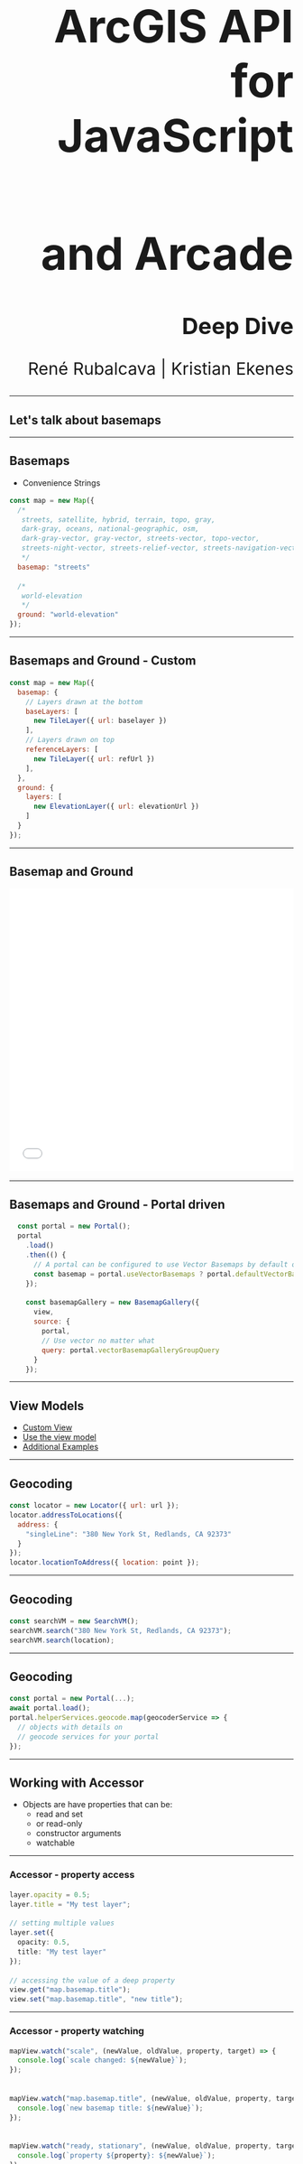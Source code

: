 <!-- ..slide: class="title" -->

<h1 style="text-align: right; font-size: 80px;">ArcGIS API for JavaScript</h1>
<h1 style="text-align: right; font-size: 80px;">and Arcade</h1>
<h2 style="text-align: right; font-size: 40px;">Deep Dive</h2>
<p style="text-align: right; font-size: 30px;">René Rubalcava | Kristian Ekenes</p>

---

<!-- .slide: class="section" -->

## Let's talk about basemaps

---

## Basemaps

- Convenience Strings

```js
const map = new Map({
  /*
   streets, satellite, hybrid, terrain, topo, gray,
   dark-gray, oceans, national-geographic, osm,
   dark-gray-vector, gray-vector, streets-vector, topo-vector,
   streets-night-vector, streets-relief-vector, streets-navigation-vector
   */
  basemap: "streets"

  /*
   world-elevation
   */
  ground: "world-elevation"
});
```

---

## Basemaps and Ground - Custom

```js
const map = new Map({
  basemap: {
    // Layers drawn at the bottom
    baseLayers: [
      new TileLayer({ url: baselayer })
    ],
    // Layers drawn on top
    referenceLayers: [
      new TileLayer({ url: refUrl })
    ],
  },
  ground: {
    layers: [
      new ElevationLayer({ url: elevationUrl })
    ]
  }
});
```

---

## Basemap and Ground

<iframe height='500' scrolling='no' title='VT Basemaps' src='//codepen.io/odoe/embed/preview/rpQOEM/?height=300&theme-id=31222&default-tab=js,result&embed-version=2' frameborder='no' allowtransparency='true' allowfullscreen='true' style='width: 100%;'>See the Pen <a href='https://codepen.io/odoe/pen/rpQOEM/'>VT Basemaps</a> by Rene Rubalcava (<a href='https://codepen.io/odoe'>@odoe</a>) on <a href='https://codepen.io'>CodePen</a>.
</iframe>

---

## Basemaps and Ground - Portal driven

```js
  const portal = new Portal();
  portal
    .load()
    .then(() {
      // A portal can be configured to use Vector Basemaps by default or not.
      const basemap = portal.useVectorBasemaps ? portal.defaultVectorBasemap : portal.defaultBasemap;
    });

    const basemapGallery = new BasemapGallery({
      view,
      source: {
        portal,
        // Use vector no matter what
        query: portal.vectorBasemapGalleryGroupQuery
      }
    });
```

---

## View Models

 - [Custom View](https://developers.arcgis.com/javascript/latest/sample-code/sandbox/index.html?sample=widgets-frameworks-react)
 - [Use the view model](https://developers.arcgis.com/example-apps/nearby-javascript/?utm_source=github&utm_campaign=example_apps_nearby_javascript)
  - [Additional Examples](https://odoe.net/blog/view-models-in-the-arcgis-api-for-javascript/)

---

## Geocoding

```js
const locator = new Locator({ url: url });
locator.addressToLocations({
  address: {
    "singleLine": "380 New York St, Redlands, CA 92373"
  }
});
locator.locationToAddress({ location: point });
```

---

## Geocoding

```js
const searchVM = new SearchVM();
searchVM.search("380 New York St, Redlands, CA 92373");
searchVM.search(location);
```

---

## Geocoding

```js
const portal = new Portal(...);
await portal.load();
portal.helperServices.geocode.map(geocoderService => {
  // objects with details on
  // geocode services for your portal
});
```

---

## Working with Accessor

- Objects are have properties that can be:
  - read and set
  - or read-only
  - constructor arguments
  - watchable

---

### Accessor - property access

```ts
layer.opacity = 0.5;
layer.title = "My test layer";

// setting multiple values
layer.set({
  opacity: 0.5,
  title: "My test layer"
});

// accessing the value of a deep property
view.get("map.basemap.title");
view.set("map.basemap.title", "new title");
```

---

### Accessor - property watching

```ts
mapView.watch("scale", (newValue, oldValue, property, target) => {
  console.log(`scale changed: ${newValue}`);
});


mapView.watch("map.basemap.title", (newValue, oldValue, property, target) => {
  console.log(`new basemap title: ${newValue}`);
});


mapView.watch("ready, stationary", (newValue, oldValue, property, target) => {
  console.log(`property ${property}: ${newValue}`);
});

watchUtils.whenTrue(view, "stationary", () => {
  console.log("view is stationary");
})
```

[watchUtils](https://developers.arcgis.com/javascript/latest/api-reference/esri-core-watchUtils.html)

---

## Promises

---

## Promises

- All asynchronous methods return a promise, no more [events](https://developers.arcgis.com/javascript/jsapi/querytask-amd.html#events)
- The basic pattern looks like this:

```js
layer.queryFeatures(query).then(handleResult).catch(handleError);
```

---

## Promises with async/await

- work with native promises

```js
const doQuery = async (query) => {
  const results = await layer.queryFeatures(query);
  const transformedResults = results.map(transformData);
  return transformedResults;
}
```

---

## Promises

- Load resources
- Asychronously initialized `Layer`, `WebMap`, `WebScene`, `View`

---

## Promises

```js
view.when(() => {
  return view.whenLayerView(map.findLayerById("awesomeLayer"));
})
.then(layerView => {
  return watchUtils.whenFalseOnce(layerView, "updating");
})
.then(result => {
  const layerView = result.target;
  return layerView.queryFeatures();
})
.then(doSomethingWithFeatures)
.catch(errorHandler);
```

[API sample](https://developers.arcgis.com/javascript/latest/sample-code/chaining-promises/index.html)

---

## async/await

```js
const init = async (doSomethingWithFeatures) => {
  await view.when();
  const layerView = await view.whenLayerView(map.findLayerById("awesomeLayer"));
  await watchUtils.whenFalseOnce(layerView, "updating");
  const featureSet = await layerView.queryFeatures();
  doSomethingWithFeatures(featureSet);
};

try {
  init();
}
catch(error) {
  errorHandler(error);
}

```

---

## Abort Signal

- Abort requests

```js
const controller = new AbortController();
const signal = controller.signal;

esriRequest(url, { signal });

// Abort the request
signal.abort();
```

---

## [Abort Signal](./demos/abort.html)

<iframe height="500" style="width: 100%;" scrolling="no" title="Abort Controller" src="//codepen.io/odoe/embed/preview/eoYeBY/?height=500&theme-id=31222&default-tab=js,result" frameborder="no" allowtransparency="true" allowfullscreen="true">
  See the Pen <a href='https://codepen.io/odoe/pen/eoYeBY/'>Abort Controller</a> by Rene Rubalcava
  (<a href='https://codepen.io/odoe'>@odoe</a>) on <a href='https://codepen.io'>CodePen</a>.
</iframe>

---

## Patterns

---

## outFields

- Can be thought of as _additional fields_
- We determine what fields are needed for rendering, labels, and elevation in 3D
- Additional Popup fields requested as needed

---

## outFields - Feature as a [tooltip](./demos/tooltip.html)

<iframe height="500" style="width: 100%;" scrolling="no" title="FeatureView - Tooltip" src="//codepen.io/odoe/embed/preview/eoOvPj/?height=500&theme-id=31222&default-tab=js,result&editable=true" frameborder="no" allowtransparency="true" allowfullscreen="true">
  See the Pen <a href='https://codepen.io/odoe/pen/eoOvPj/'>FeatureView - Tooltip</a> by Rene Rubalcava
  (<a href='https://codepen.io/odoe'>@odoe</a>) on <a href='https://codepen.io'>CodePen</a>.
</iframe>

---

## Widgets - Architecture

 View + View Model
 ![Search View Model](images/searchviewmodel.png)

<aside class="notes"> Separate business logic and presentation. Link to doc  </aside>


---

## Loadables

- brings better control, and scheduling of loading resources.
- the views automatically loads the map and its layers

---

## Loadables

- `WebMap` / `WebScene` need to load:
 - the portal item
 - the layer module
 - the layer's item
- `MapView` / `SceneView` need to load:
 - the map
 - the layers

---

```js
  //In a single page application, get a feature from a FeatureLayer from a WebMap without displaying it, ASAP!
  const webmap = new WebMap({
    portalItem: {
      id: 'affa021c51944b5694132b2d61fe1057'
    }
  });

  webmap.load()
    .then(() => {
      return webmap.getLayer('myFeatureLayerId').load();
    })
    .then(featureLayer => {
      return featureLayer.queryFeatures({
        where: 'OBJECTID = 1'
      });
    })
    .then(result => {
      displayDetails(result.features[0]);
    })
    .otherwise(error => {
      console.error(error);
    });
```

---

## Zoom or Scale

```js
const view = new MapView({
  container: "viewDiv",
  map: map,
  center: [-116.5, 33.80],
  zoom: 14 // what does that really mean?
});
```

- Zoom = LOD (Level of Details)
- Not all LODs are created equal

---

## Zoom is not Scale

```js
const view = new MapView({
  container: "viewDiv",
  map: map,
  center: [-116.5, 33.80],
  scale: 50000 // I know what that means!
});
```

- Scale is portable
- Scale has meaning
- We still snap to closest LOD/zoom

---

## GeoJSONLayer

```js
const layer = new GeoJSONLayer({
  url: "https://raw.githubusercontent.com/ebrelsford/geojson-examples/master/nyc_council_districts.geojson",
  renderer: renderer,
  popupTemplate: popupTemplate
});

// fully editable
layer.applyEdits({ addFeatures, updateFeatures, deleteFeatures });
// queryable with statistics
cosnt query = layer.createQuery();
query.set({ where, outStatistics });
layerView.queryFeatures(query);
```

---

## Sublayer to FeatureLayer

- You can extract a FeatureLayer from MapImageLayer Sublayer
- `sublayer.createFeatureLayer()`
- Can use capabilities not normally available with Sublayer

---

## Sublayer to FeatureLayer

<iframe height='500' scrolling='no' title='createFeatureLayer' src='//codepen.io/odoe/embed/preview/PaxeyO/?height=500&theme-id=31222&default-tab=js,result&embed-version=2' frameborder='no' allowtransparency='true' allowfullscreen='true' style='width: 100%;'>See the Pen <a href='https://codepen.io/odoe/pen/PaxeyO/'>createFeatureLayer</a> by Rene Rubalcava (<a href='https://codepen.io/odoe'>@odoe</a>) on <a href='https://codepen.io'>CodePen</a>.
</iframe>

---

## createQuery

- When you can do `layer.createQuery()`
  - `query` object will already have the layers filters and layer definitions
  - more consistent
- Use `new Query()` when you don't want predefined filters to be applied

---

## createQuery

<iframe height='500' scrolling='no' title='createQuery' src='//codepen.io/odoe/embed/preview/rKQqQW/?height=500&theme-id=31222&default-tab=js,result&embed-version=2' frameborder='no' allowtransparency='true' allowfullscreen='true' style='width: 100%;'>See the Pen <a href='https://codepen.io/odoe/pen/rKQqQW/'>createQuery</a> by Rene Rubalcava (<a href='https://codepen.io/odoe'>@odoe</a>) on <a href='https://codepen.io'>CodePen</a>.
</iframe>

---

## MapImageLayer

- If you want to modify Sublayers, do it after you load the layer
- Defining them upfront overrides the defaults
  - May not be what you want

---

## MapImageLayer

<iframe height='500' scrolling='no' title='MapImageLayer - Load Sublayers' src='//codepen.io/odoe/embed/preview/WyYBwL/?height=500&theme-id=31222&default-tab=js,result&embed-version=2' frameborder='no' allowtransparency='true' allowfullscreen='true' style='width: 100%;'>See the Pen <a href='https://codepen.io/odoe/pen/WyYBwL/'>MapImageLayer - Load Sublayers</a> by Rene Rubalcava (<a href='https://codepen.io/odoe'>@odoe</a>) on <a href='https://codepen.io'>CodePen</a>.
</iframe>

---

## FeatureFilter

- Similar to definitionExpression, but on LayerView
- Works with geomtries and attribute filters
- Can define [spatial relationships](https://developers.arcgis.com/javascript/latest/api-reference/esri-views-layers-support-FeatureFilter.html#spatialRelationship)
- [demo](./demos/filter.html)

---

## FeatureEffect

- For emphasizing/deemphasizing results of a filter
- Uses [CSS Filters](https://developer.mozilla.org/en-US/docs/Web/CSS/filter)
- `includedEffect` and/or `excludedEffect`
- [demo](./demos/effect.html)

---

## Filter and Effect

<iframe height="500" style="width: 100%;" scrolling="no" title="FilterEffects" src="//codepen.io/odoe/embed/preview/GeoKLB/?height=500&theme-id=31222&default-tab=html,result&editable=true" frameborder="no" allowtransparency="true" allowfullscreen="true">
  See the Pen <a href='https://codepen.io/odoe/pen/GeoKLB/'>FilterEffects</a> by Rene Rubalcava
  (<a href='https://codepen.io/odoe'>@odoe</a>) on <a href='https://codepen.io'>CodePen</a>.
</iframe>

---

## Service Workers

- Used for controlling cache capabilities when building a PWA
- Also useful for notifications
- [demo app](https://arcgis-jsapi-sw.surge.sh/) | [edit app](https://developers.arcgis.com/javascript/latest/sample-code/sandbox/index.html?sample=editing-applyedits)

---

# Arcade

---

## Why Arcade?

- Client-side calculation
  - Frequently updated datasets/layers
  - Calculate data from layers you don't own
- It persists across the platform
  - Secure
  - Runs on all supported devices/apps
- Lightweight
- Geospatial functions are first class members

---

## Normalization for rendering

```js
const renderer = {
  type: "simple", // autocasts as new SimpleRenderer()
  symbol: defaultSym,
  label: "U.S. County",
  visualVariables: [{
    type: "color",
    valueExpression: "($feature.POP_POVERTY / $feature.TOTPOP_CY ) * 100",
    legendOptions: {
      title: "% population in poverty by county"
    },
    stops: [
      { value: 10, color: "#FFFCD4" },
      { value: 30, color: "#350242" }
    ]
  }]
};
```

---

## Normalization for rendering

<iframe height='500' scrolling='no' title='Data-driven color' src='//codepen.io/kekenes/embed/preview/eopYPa/?height=500&theme-id=31222&default-tab=html,result&embed-version=2' frameborder='no' allowtransparency='true' allowfullscreen='true' style='width: 100%;'>See the Pen <a href='https://codepen.io/kekenes/pen/eopYPa/'>Data-driven color</a> by Kristian Ekenes (<a href='https://codepen.io/kekenes'>@kekenes</a>) on <a href='https://codepen.io'>CodePen</a>.
</iframe>

---

## Arcade in script

```html
<script type="text/arcgis-arcade" id="wind-direction">
  var DEG = $feature.WIND_DIRECT;
  var SPEED = $feature.WIND_SPEED;
  var DIR = When( SPEED == 0, "",
    (DEG < 22.5 && DEG >= 0) || DEG > 337.5, "N",
    DEG >= 22.5 && DEG < 67.5, "NE",
    DEG >= 67.5 && DEG < 112.5, "E",
    DEG >= 112.5 && DEG < 157.5, "SE",
    DEG >= 157.5 && DEG < 202.5, "S",
    DEG >= 202.5 && DEG < 247.5, "SW",
    DEG >= 247.5 && DEG < 292.5, "W",
    DEG >= 292.5 && DEG < 337.5, "NW", "" );
  return SPEED + " mph " + DIR;
</script>
```

```js
const windArcade = document.getElementById("wind-direction").text;

const windClass = {
  labelExpressionInfo: {
    expression: windArcade
  },
  labelPlacement: "above-right",
  symbol: createTextSymbol("#3ba53f")
};
```

---

## Arcade in script

[![Search View Model](images/arcade-weather.png)](https://developers.arcgis.com/javascript/latest/sample-code/labels-multiline/index.html)

---

90% of the time, you'll author Arcade expressions in the ArcGIS Online Arcade editor...

---

![Arcade editor](images/arcade-editor.png)

---

## Generating Arcade in behalf of your users

```js
function generateArcade(fields: string[], normalizationField?: string): string {
  const value = fields.map( field => `$feature.${field}` ).reduce( (a,c) => `${a} + ${c}`);
  const percentValue = normalizationField ? `( ( ${value} ) / $feature.${normalizationField} ) * 100` : value;
  return `Round( ${percentValue} )`;
}
```

[![arcade-generate](images/arcade-generate.png)](https://ekenes.github.io/conferences/ds-2019/arcade/demos/generate-arcade/)

---

## Generating Arcade in behalf of your users

[![Smart Mapping flow](images/smart-mapping-flow.png)](https://www.esri.com/arcgis-blog/products/js-api-arcgis/mapping/generating-arcade-expressions-what-smart-mapping-does-for-you/)

---

- [Relationship](https://www.esri.com/arcgis-blog/products/js-api-arcgis/mapping/smart-mapping-with-arcade-exploring-relationships/)
- [Predominance](https://www.esri.com/arcgis-blog/products/js-api-arcgis/mapping/smart-mapping-with-arcade-visualizing-predominance/)
- [Age](https://www.esri.com/arcgis-blog/products/js-api-arcgis/mapping/smart-mapping-with-arcade-exploring-age/)

---

## Generate Arcade for popups

[![arcade-popups](images/arcade-popups)](https://ekenes.github.io/esri-ts-samples/visualization/smart-mapping/predominance/popup-template/?id=e1f194d5f3184402a8a39b60b44693f4)

---

## Expression Sharing

https://github.com/Esri/arcade-expressions/

---

<!-- .slide: class="end" -->
